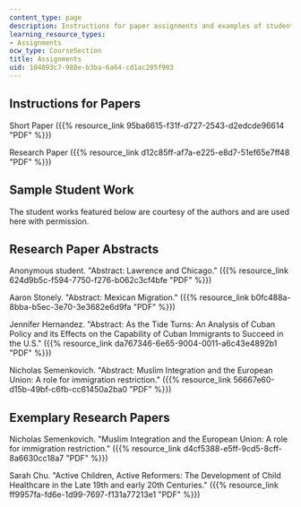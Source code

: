 ```yaml
---
content_type: page
description: Instructions for paper assignments and examples of student work.
learning_resource_types:
- Assignments
ocw_type: CourseSection
title: Assignments
uid: 104893c7-980e-b3ba-6a64-cd1ac205f903
---
```


Instructions for Papers
-----------------------

Short Paper ({{% resource_link 95ba6615-f31f-d727-2543-d2edcde96614 "PDF" %}})

Research Paper ({{% resource_link d12c85ff-af7a-e225-e8d7-51ef65e7ff48 "PDF" %}})

Sample Student Work
-------------------

The student works featured below are courtesy of the authors and are used here with permission.

Research Paper Abstracts
------------------------

Anonymous student. "Abstract: Lawrence and Chicago." ({{% resource_link 624d9b5c-f594-7750-f276-b062c3cf4bfe "PDF" %}})

Aaron Stonely. "Abstract: Mexican Migration." ({{% resource_link b0fc488a-8bba-b5ec-3e70-3e3682e6d9fa "PDF" %}})

Jennifer Hernandez. "Abstract: As the Tide Turns: An Analysis of Cuban Policy and its Effects on the Capability of Cuban Immigrants to Succeed in the U.S." ({{% resource_link da767346-6e65-9004-0011-a6c43e4892b1 "PDF" %}})

Nicholas Semenkovich. "Abstract: Muslim Integration and the European Union: A role for immigration restriction." ({{% resource_link 56667e60-d15b-49bf-c6fb-cc61450a2ba0 "PDF" %}})

Exemplary Research Papers
-------------------------

Nicholas Semenkovich. "Muslim Integration and the European Union: A role for immigration restriction." ({{% resource_link d4cf5388-e5ff-9cd5-8cff-8a6630cc18a7 "PDF" %}})

Sarah Chu. "Active Children, Active Reformers: The Development of Child Healthcare in the Late 19th and early 20th Centuries." ({{% resource_link ff9957fa-fd6e-1d99-7697-f131a77213e1 "PDF" %}})
